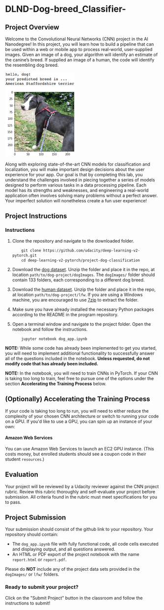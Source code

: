# DLND-Dog-breed_Classifier-

[//]: # (Image References)

[image1]: ./images/sample_dog_output.png "Sample Output"
[image2]: ./images/vgg16_model.png "VGG-16 Model Layers"
[image3]: ./images/vgg16_model_draw.png "VGG16 Model Figure"


## Project Overview

Welcome to the Convolutional Neural Networks (CNN) project in the AI Nanodegree! In this project, you will learn how to build a pipeline that can be used within a web or mobile app to process real-world, user-supplied images.  Given an image of a dog, your algorithm will identify an estimate of the canine’s breed.  If supplied an image of a human, the code will identify the resembling dog breed.  

![Sample Output][image1]

Along with exploring state-of-the-art CNN models for classification and localization, you will make important design decisions about the user experience for your app.  Our goal is that by completing this lab, you understand the challenges involved in piecing together a series of models designed to perform various tasks in a data processing pipeline.  Each model has its strengths and weaknesses, and engineering a real-world application often involves solving many problems without a perfect answer.  Your imperfect solution will nonetheless create a fun user experience!


## Project Instructions

### Instructions

1. Clone the repository and navigate to the downloaded folder.
	
	```	
		git clone https://github.com/udacity/deep-learning-v2-pytorch.git
		cd deep-learning-v2-pytorch/project-dog-classification
	```
3. Download the [dog dataset](https://s3-us-west-1.amazonaws.com/udacity-aind/dog-project/dogImages.zip).  Unzip the folder and place it in the repo, at location `path/to/dog-project/dogImages`.  The `dogImages/` folder should contain 133 folders, each corresponding to a different dog breed.
4. Download the [human dataset](http://vis-www.cs.umass.edu/lfw/lfw.tgz).  Unzip the folder and place it in the repo, at location `path/to/dog-project/lfw`.  If you are using a Windows machine, you are encouraged to use [7zip](http://www.7-zip.org/) to extract the folder. 
5. Make sure you have already installed the necessary Python packages according to the README in the program repository.
6. Open a terminal window and navigate to the project folder. Open the notebook and follow the instructions.
	
	```
		jupyter notebook dog_app.ipynb
	```

__NOTE:__ While some code has already been implemented to get you started, you will need to implement additional functionality to successfully answer all of the questions included in the notebook. __Unless requested, do not modify code that has already been included.__

__NOTE:__ In the notebook, you will need to train CNNs in PyTorch.  If your CNN is taking too long to train, feel free to pursue one of the options under the section __Accelerating the Training Process__ below.



## (Optionally) Accelerating the Training Process 

If your code is taking too long to run, you will need to either reduce the complexity of your chosen CNN architecture or switch to running your code on a GPU.  If you'd like to use a GPU, you can spin up an instance of your own:

#### Amazon Web Services

You can use Amazon Web Services to launch an EC2 GPU instance. (This costs money, but enrolled students should see a coupon code in their student `resources`.)

## Evaluation

Your project will be reviewed by a Udacity reviewer against the CNN project rubric.  Review this rubric thoroughly and self-evaluate your project before submission.  All criteria found in the rubric must meet specifications for you to pass.


## Project Submission

Your submission should consist of the github link to your repository.  Your repository should contain:
- The `dog_app.ipynb` file with fully functional code, all code cells executed and displaying output, and all questions answered.
- An HTML or PDF export of the project notebook with the name `report.html` or `report.pdf`.

Please do __NOT__ include any of the project data sets provided in the `dogImages/` or `lfw/` folders.

### Ready to submit your project?

Click on the "Submit Project" button in the classroom and follow the instructions to submit!
